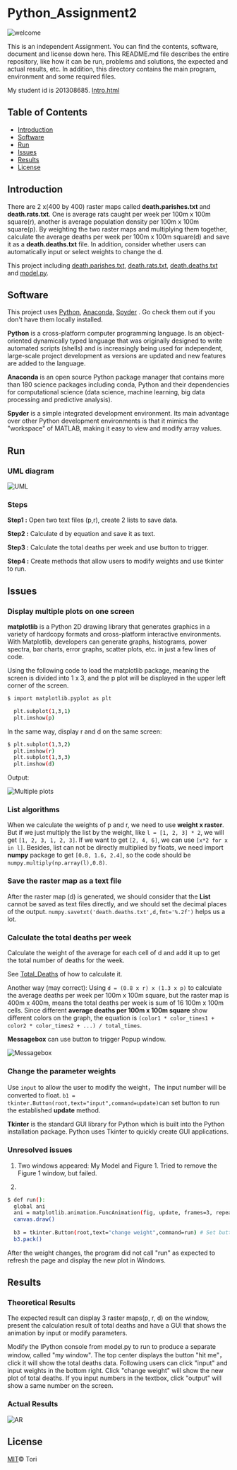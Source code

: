 # Python_Assignment2

![welcome](https://github.com/hahatori/Python_Assignment1/blob/master/images/welcome1.jpg)

This is an independent Assignment. You can find the contents, software, document and license down here. This README.md file describes the entire repository, like how it can be run, problems and solutions, the expected and actual results, etc. In addition, this directory contains the main program, environment and some required files. 

My student id is 201308685. [Intro.html](https://github.com/hahatori/Python_Assignment2/blob/master/first1.html)

## Table of Contents

- [Introduction](#introduction)
- [Software](#software)
- [Run](#run)
- [Issues](#issues)
- [Results](#results)
- [License](#license)

## Introduction

There are 2 x(400 by 400) raster maps called **death.parishes.txt** and **death.rats.txt**. One is average rats caught per week per 100m x 100m square(r), another is average population density per 100m x 100m square(p). By weighting the two raster maps and multiplying them together, calculate the average deaths per week per 100m x 100m square(d) and save it as a **death.deaths.txt** file. In addition, consider whether users can automatically input or select weights to change the d.

This project including [death.parishes.txt](https://github.com/hahatori/Python_Assignment2/blob/master/death.parishes.txt), [death.rats.txt](https://github.com/hahatori/Python_Assignment2/blob/master/death.rats.txt), [death.deaths.txt](https://github.com/hahatori/Python_Assignment2/blob/master/death.deaths.txt) and [model.py](https://github.com/hahatori/Python_Assignment2/blob/master/model.py).


## Software

This project uses [Python](https://www.python.org), [Anaconda](https://www.anaconda.com), [Spyder](https://www.spyder-ide.org) . Go check them out if you don't have them locally installed.

**Python** is a cross-platform computer programming language. Is an object-oriented dynamically typed language that was originally designed to write automated scripts (shells) and is increasingly being used for independent, large-scale project development as versions are updated and new features are added to the language.

**Anaconda** is an open source Python package manager that contains more than 180 science packages including conda, Python and their dependencies for computational science (data science, machine learning, big data processing and predictive analysis).

**Spyder** is a simple integrated development environment. Its main advantage over other Python development environments is that it mimics the "workspace" of MATLAB, making it easy to view and modify array values.

## Run

### UML diagram 

![UML](https://github.com/hahatori/Python_Assignment2/blob/master/UML.png)

### Steps

**Step1 :** Open two text files (p,r), create 2 lists to save data.

**Step2 :** Calculate d by equation and save it as text.

**Step3 :** Calculate the total deaths per week and use button to trigger. 

**Step4 :** Create methods that allow users to modify weights and use tkinter to run.

## Issues

### Display multiple plots on one screen

**matplotlib** is a Python 2D drawing library that generates graphics in a variety of hardcopy formats and cross-platform interactive environments. With Matplotlib, developers can generate graphs, histograms, power spectra, bar charts, error graphs, scatter plots, etc. in just a few lines of code.

Using the following code to load the matplotlib package, meaning the screen is divided into 1 x 3, and the p plot will be displayed in the upper left corner of the screen.

```sh
$ import matplotlib.pyplot as plt

  plt.subplot(1,3,1)
  plt.imshow(p)
```

In the same way, display r and d on the same screen:

```sh
$ plt.subplot(1,3,2)
  plt.imshow(r)
  plt.subplot(1,3,3)
  plt.imshow(d) 
```

Output:

![Multiple plots](https://github.com/hahatori/Python_Assignment2/blob/master/three_plot.png)


### List algorithms

When we calculate the weights of p and r, we need to use **weight x raster**. But if we just multiply the list by the weight, like ```l = [1, 2, 3] * 2```, we will get ```[1, 2, 3, 1, 2, 3]```. If we want to get ```[2, 4, 6]```, we can use ```[x*2 for x in l]```. Besides, list can not be directly multiplied by floats, we need import **numpy** package to get ```[0.8, 1.6, 2.4]```,  so the code should be ```numpy.multiply(np.array(l),0.8)```.

### Save the raster map as a text file

After the raster map (d) is generated, we should consider that the **List** cannot be saved as text files directly, and we should set the decimal places of the output. ```numpy.savetxt('death.deaths.txt',d,fmt='%.2f')``` helps us a lot.

### Calculate the total deaths per week

Calculate the weight of the average for each cell of d and add it up to get the total number of deaths for the week.

See [Total_Deaths](https://github.com/hahatori/Python_Assignment2/blob/master/Total_Deaths.docx) of how to calculate it.

Another way (may correct): Using ```d = (0.8 x r) x (1.3 x p)``` to calculate the average deaths per week per 100m x 100m square, but the raster map is 400m x 400m, means the total deaths per week is sum of 16 100m x 100m cells. Since different **average deaths per 100m x 100m square** show different colors on the graph, the equation is ```(color1 * color_times1 + color2 * color_times2 + ...) / total_times```.

**Messagebox** can use button to trigger Popup window.

![Messagebox](https://github.com/hahatori/Python_Assignment2/blob/master/meb.png)

### Change the parameter weights 

Use ```input```  to allow the user to modify the weight，The input number will be converted to float. ```b1 = tkinter.Button(root,text="input",command=update)```can set button to run the established **update** method.

**Tkinter** is the standard GUI library for Python which is built into the Python installation package. Python uses Tkinter to quickly create GUI applications.

### Unresolved issues

1. Two windows appeared: My Model and Figure 1. Tried to remove the Figure 1 window, but failed.

2. 
```sh
$ def run():
  global ani
  ani = matplotlib.animation.FuncAnimation(fig, update, frames=3, repeat=False) 
  canvas.draw()
  
  b3 = tkinter.Button(root,text="change weight",command=run) # Set button to execute ‘run’ command.
  b3.pack()
```
After the weight changes, the program did not call "run" as expected to refresh the page and display the new plot in Windows. 

## Results

### Theoretical Results

The expected result can display 3 raster maps(p, r, d) on the window, present the calculation result of total deaths and have a GUI that shows the animation by input or modify parameters.  

Modify the IPython console from model.py to run to produce a separate window, called "my window". The top center displays the button "hit me"，click it will show the total deaths data. Following users can click "input" and input weights in the bottom right. Click "change weight" will show the new plot of total deaths. If you input numbers in the textbox, click "output" will show a same number on the screen.

### Actual Results

![AR](https://github.com/hahatori/Python_Assignment2/blob/master/AR.png)

## License

[MIT](https://github.com/hahatori/Python_Assignment2/blob/master/LICENSE)© Tori
